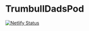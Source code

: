 # TrumbullDadsPod

[![Netlify Status](https://api.netlify.com/api/v1/badges/279017ee-7491-4f67-82f8-cb3b3baefbe1/deploy-status)](https://app.netlify.com/sites/pedantic-blackwell-e7f81a/deploys)